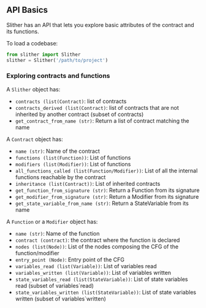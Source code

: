 ## API Basics

Slither has an API that lets you explore basic attributes of the contract and
its functions.

To load a codebase:

```python
from slither import Slither
slither = Slither('/path/to/project')

```

### Exploring contracts and functions

A `Slither` object has:

- `contracts (list(Contract)`: list of contracts
- `contracts_derived (list(Contract)`: list of contracts that are not inherited
  by another contract (subset of contracts)
- `get_contract_from_name (str)`: Return a list of contract matching the name

A `Contract` object has:

- `name (str)`: Name of the contract
- `functions (list(Function))`: List of functions
- `modifiers (list(Modifier))`: List of functions
- `all_functions_called (list(Function/Modifier))`: List of all the internal
  functions reachable by the contract
- `inheritance (list(Contract))`: List of inherited contracts
- `get_function_from_signature (str)`: Return a Function from its signature
- `get_modifier_from_signature (str)`: Return a Modifier from its signature
- `get_state_variable_from_name (str)`: Return a StateVariable from its name

A `Function` or a `Modifier` object has:

- `name (str)`: Name of the function
- `contract (contract)`: the contract where the function is declared
- `nodes (list(Node))`: List of the nodes composing the CFG of the
  function/modifier
- `entry_point (Node)`: Entry point of the CFG
- `variables_read (list(Variable))`: List of variables read
- `variables_written (list(Variable))`: List of variables written
- `state_variables_read (list(StateVariable))`: List of state variables read
  (subset of variables`read)
- `state_variables_written (list(StateVariable))`: List of state variables
  written (subset of variables`written)
